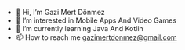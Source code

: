 - 👋 Hi, I’m Gazi Mert Dönmez
- 👀 I’m interested in Mobile Apps And Video Games 
- 🌱 I’m currently learning Java And Kotlin
- 📫 How to reach me gazimertdonmez@gmail.com

<!---
gazimertdonmez/gazimertdonmez is a ✨ special ✨ repository because its `README.md` (this file) appears on your GitHub profile.
You can click the Preview link to take a look at your changes.
--->
